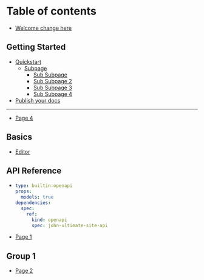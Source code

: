 # Table of contents

* [Welcome change here](README.md)

## Getting Started

* [Quickstart](getting-started/quickstart.md)
  * [Subpage](getting-started/quickstart/subpage/README.md)
    * [Sub Subpage](getting-started/quickstart/subpage/sub-subpage.md)
    * [Sub Subpage 2](getting-started/quickstart/subpage/sub-subpage-2.md)
    * [Sub Subpage 3](getting-started/quickstart/subpage/sub-subpage-3.md)
    * [Sub Subpage 4](getting-started/quickstart/subpage/sub-subpage-4.md)
* [Publish your docs](getting-started/publish-your-docs.md)

***

* [Page 4](page-4.md)

## Basics

* [Editor](basics/editor.md)

## API Reference

* ```yaml
  type: builtin:openapi
  props:
    models: true
  dependencies:
    spec:
      ref:
        kind: openapi
        spec: john-ultimate-site-api
  ```
* [Page 1](api-reference/page-1.md)

## Group 1

* [Page 2](group-1/page-2.md)
